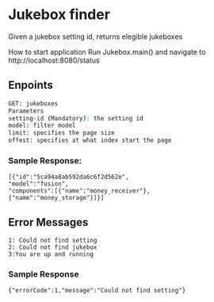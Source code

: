 # Jukebox finder

Given a jukebox setting id, returns elegible jukeboxes

How to start application
Run Jukebox.main() and navigate to http://localhost:8080/status

## Enpoints

```sh
GET: jukeboxes
Parameters
setting-id (Mandatory): the setting id
model: filter model 
limit: specifies the page size
offest: specifies at what index start the page
```

### Sample Response:
```
[{"id":"5ca94a8ab592da6c6f2d562e",
"model":"fusion",
"components":[{"name":"money_receiver"},
{"name":"money_storage"}]}]
```

## Error Messages
```
1: Could not find setting
2: Could not find jukebox
3:You are up and running
```

### Sample Response
```
{"errorCode":1,"message":"Could not find setting"}
```
